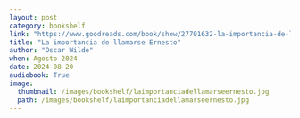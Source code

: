 ```yaml
---
layout: post
category: bookshelf
link: "https://www.goodreads.com/book/show/27701632-la-importancia-de-llamarse-ernesto"
title: "La importancia de llamarse Ernesto"
author: "Oscar Wilde"
when: Agosto 2024
date: 2024-08-20
audiobook: True
image:
  thumbnail: /images/bookshelf/laimportanciadellamarseernesto.jpg
  path: /images/bookshelf/laimportanciadellamarseernesto.jpg
---
```

